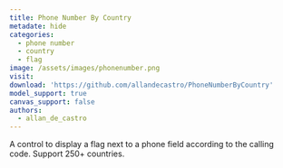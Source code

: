 ```yaml
---
title: Phone Number By Country
metadate: hide
categories:
  - phone number
  - country
  - flag
image: /assets/images/phonenumber.png
visit: 
download: 'https://github.com/allandecastro/PhoneNumberByCountry'
model_support: true
canvas_support: false
authors:
  - allan_de_castro
---
```


A control to display a flag next to a phone field according to the calling code. Support 250+ countries.

